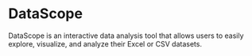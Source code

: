 # DataScope
DataScope is an interactive data analysis tool that allows users to easily explore, visualize, and analyze their Excel or CSV datasets.
